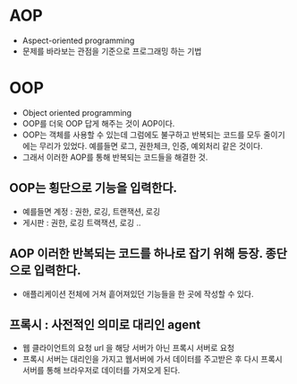# AOP

- Aspect-oriented programming
- 문제를 바라보는 관점을 기준으로 프로그래밍 하는 기법


# OOP
- Object oriented programming
- OOP를 더욱 OOP 답게 해주는 것이 AOP이다.
- OOP는 객체를 사용할 수 있는데 그럼에도 불구하고 반복되는 코드를 모두 줄이기에는 무리가 있었다. 예를들면 로그, 권한체크, 인증, 예외처리 같은 것이다.
- 그래서 이러한 AOP를 통해 반복되는 코드들을 해결한 것.

## OOP는 횡단으로 기능을 입력한다.
- 예를들면 계정 : 권한, 로깅, 트랜잭션, 로깅
- 게시판 : 권한, 로깅 트랙잭션, 로깅 ..

## AOP 이러한 반복되는 코드를 하나로 잡기 위해 등장. 종단으로 입력한다.
- 애플리케이션 전체에 거쳐 흩어져있던 기능들을 한 곳에 작성할 수 있다.


## 프록시 : 사전적인 의미로 대리인 agent
- 웹 클라이언트의 요청 url 을 해당 서버가 아닌 프록시 서버로 요청
- 프록시 서버는 대리인을 가지고 웹서버에 가서 데이터를 주고받은 후 다시 프록시 서버를 통해 브라우저로 데이터를 가져오게 된다.

